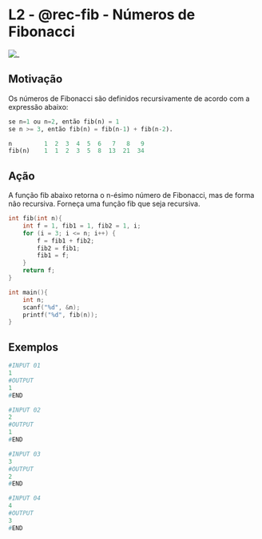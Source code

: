 # L2 - @rec-fib - Números de Fibonacci

![_](https://raw.githubusercontent.com/qxcodefup/arcade/master/base/rec-fib/cover.jpg)

## Motivação

Os números de Fibonacci são definidos recursivamente de acordo com a expressão abaixo:

```py
se n=1 ou n=2, então fib(n) = 1
se n >= 3, então fib(n) = fib(n-1) + fib(n-2).

n         1  2  3  4  5  6   7   8   9
fib(n)    1  1  2  3  5  8  13  21  34
```

## Ação

A função fib abaixo retorna o n-ésimo número de Fibonacci, mas de forma não recursiva. Forneça uma função fib que seja recursiva.

```C
int fib(int n){
    int f = 1, fib1 = 1, fib2 = 1, i;
    for (i = 3; i <= n; i++) {
        f = fib1 + fib2;
        fib2 = fib1;
        fib1 = f;
    }
    return f;
}

int main(){
    int n;
    scanf("%d", &n);
    printf("%d", fib(n));
}
```

## Exemplos

``` py
#INPUT 01
1
#OUTPUT
1
#END
```

```py
#INPUT 02
2
#OUTPUT
1
#END
```

```py
#INPUT 03
3
#OUTPUT
2
#END
```

```py
#INPUT 04
4
#OUTPUT
3
#END
```
